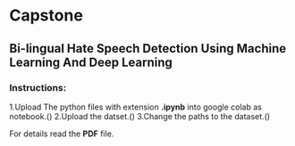 # Capstone
## Bi-lingual Hate Speech Detection Using Machine Learning And Deep Learning

### Instructions:

1.Upload The python files with extension **.ipynb** into google colab as notebook.()
2.Upload the datset.()
3.Change the paths to the dataset.()


For details read the **PDF** file.
